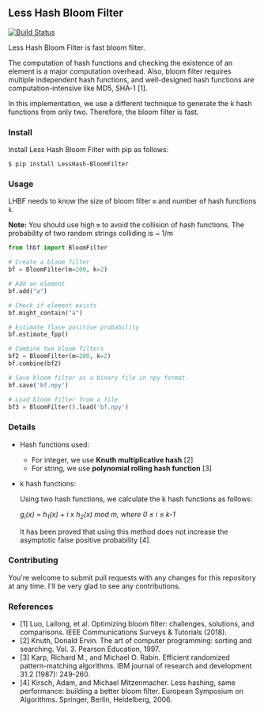 ## Less Hash Bloom Filter
[![Build Status](https://travis-ci.com/garawalid/LH-BloomFilter.svg?branch=master)](https://travis-ci.com/garawalid/LH-BloomFilter)

Less Hash Bloom Filter is fast bloom filter. 

The computation of hash functions and checking the existence of an element is a major computation overhead. 
Also, bloom filter requires multiple independent hash functions, and well-designed hash functions are computation-intensive like MD5, SHA-1 [1].  

In this implementation, we use a different technique to generate the k hash functions from only two. Therefore, the bloom filter is fast.

### Install

Install Less Hash Bloom Filter with pip as follows:
```
$ pip install LessHash-BloomFilter
```

### Usage

LHBF needs to know the size of bloom filter `m` and number of hash functions `k`.

**Note:** You should use high `m` to avoid the collision of hash functions. The probability of two random strings colliding is ~ 1/m



```python
from lhbf import BloomFilter

# Create a bloom filter 
bf = BloomFilter(m=200, k=2)

# Add an element
bf.add("a")

# Check if element exists
bf.might_contain("a")

# Estimate flase positive probability 
bf.estimate_fpp()

# Combine two bloom filters
bf2 = BloomFilter(m=200, k=2)
bf.combine(bf2)

# Save bloom filter as a binary file in npy format.
bf.save('bf.npy')

# Load bloom filter from a file 
bf3 = BloomFilter().load('bf.npy')

```

### Details

+ Hash functions used: 
    + For integer, we use **Knuth multiplicative hash** [2]
    + For string, we use **polynomial rolling hash function** [3]

+ k hash functions:  

    Using two hash functions, we calculate the k hash functions as follows: 
    
    *g<sub>i</sub>(x) = h<sub>1</sub>(x) + i x h<sub>2</sub>(x) mod m, where 0 &le; i &le; k-1*  
    
    It has been proved that using this method does not increase the asymptotic false positive probability [4].


### Contributing
You're welcome to submit pull requests with any changes for this repository at any time. I'll be very glad to see any contributions.


### References

+ [1] Luo, Lailong, et al. Optimizing bloom filter: challenges, solutions, and comparisons. IEEE Communications Surveys & Tutorials (2018).  
+ [2] Knuth, Donald Ervin. The art of computer programming: sorting and searching. Vol. 3. Pearson Education, 1997.
+ [3] Karp, Richard M., and Michael O. Rabin. Efficient randomized pattern-matching algorithms. IBM journal of research and development 31.2 (1987): 249-260.  
+ [4] Kirsch, Adam, and Michael Mitzenmacher. Less hashing, same performance: building a better bloom filter. European Symposium on Algorithms. Springer, Berlin, Heidelberg, 2006.

